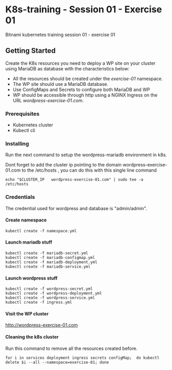 # K8s-training - Session 01 - Exercise 01

Bitnami kubernetes training session 01 - exercise 01

## Getting Started

Create the K8s resources you need to deploy a WP site on your cluster using
MariaDB as database with the characteristics below:

* All the resources should be created under the *exercise-01* namespace.
* The WP site should use a MariaDB database.
* Use ConfigMaps and Secrets to configure both MariaDB and WP
* WP should be accessible through http using a NGINX Ingress on the URL
*wordpress-exercise-01.com*.

### Prerequisites

* Kubernetes cluster
* Kubectl cli

### Installing

Run the next command to setup the wordpress-mariadb environment in k8s.

Dont forget to add the cluster ip pointing to the domain wordpress-exercise-01.com to the /etc/hosts , you can do this with this single line command
```
echo "$CLUSTER_IP   wordpress-exercise-01.com" | sudo tee -a /etc/hosts
```
### Credentials

The credential used for wordpress and database is "admin/admin".

#### Create namespace
```
kubectl create -f namespace.yml
```

#### Launch mariadb stuff
```
kubectl create -f mariadb-secret.yml
kubectl create -f mariadb-configmap.yml
kubectl create -f mariadb-deployment.yml
kubectl create -f mariadb-service.yml
```

#### Launch wordpress stuff
```
kubectl create -f wordpress-secret.yml
kubectl create -f wordpress-deployment.yml
kubectl create -f wordpress-service.yml
kubectl create -f ingress.yml
```

#### Visit the WP cluster
http://wordpress-exercise-01.com 

#### Cleaning the k8s cluster
Run this command to remove all the resources created before.
```
for i in services deployment ingress secrets configMap;  do kubectl delete $i --all --namespace=exercise-01; done
```

